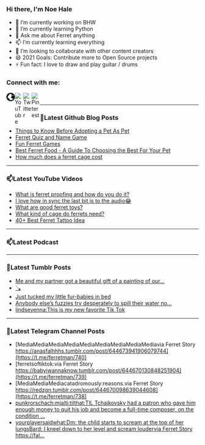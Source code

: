 ### Hi there, I'm Noe Hale

- 🔭 I’m currently working on BHW
- 🌱 I’m currently learning Python
- 💬 Ask me about Ferret anything
- 📫 I’m currently learning everything
- 🔭 I’m looking to collaborate with other content creators
- 😄 2021 Goals: Contribute more to Open Source projects
- ⚡ Fun fact: I love to draw and play guitar / drums

### Connect with me:

[<img align="left" alt="ferretvoice.com" width="22px" src="https://raw.githubusercontent.com/iconic/open-iconic/master/svg/globe.svg" />](https://ferretvoice.com)
[<img align="left" alt="YouTube" width="22px" src="https://cdn.jsdelivr.net/npm/simple-icons@v3/icons/youtube.svg" />](https://www.youtube.com/channel/UCk665XTfaMLVwFVWUmgnDiw)
[<img align="left" alt="Twitter" width="22px" src="https://cdn.jsdelivr.net/npm/simple-icons@v3/icons/twitter.svg" />](https://twitter.com/voiceferret)
[<img align="left" alt="Pinterest" width="22px" src="https://cdn.jsdelivr.net/npm/simple-icons@v3/icons/pinterest.svg" />](https://www.pinterest.com/voiceferret/)

<br />

---
### 🔭Latest Github Blog Posts
<!-- GITHUB:START -->
- [Things to Know Before Adopting a Pet As Pet](http://noehale.github.io/things-to-know-before-adopting-a-pet-as-pet/)
- [Ferret Quiz and Name Game](http://noehale.github.io/ferret-quiz/)
- [Fun Ferret Games](http://noehale.github.io/fun-ferret-games/)
- [Best Ferret Food - A Guide To Choosing the Best For Your Pet](http://noehale.github.io/best-ferret-food/)
- [How much does a ferret cage cost](http://noehale.github.io/how-much-does-a-ferret-cage-cost/)
<!-- GITHUB:END -->
---
### 📫Latest YouTube Videos

<!-- YOUTUBE:START -->
- [What is ferret proofing and how do you do it?](https://www.youtube.com/watch?v=81Syh_DJBQQ)
- [I love how in sync the last bit is to the audio😂](https://www.youtube.com/watch?v=WHBeGHwSlGY)
- [What are good ferret toys?](https://www.youtube.com/watch?v=tPxRilBzc0s)
- [What kind of cage do ferrets need?](https://www.youtube.com/watch?v=xzz6hC3sR5A)
- [40+ Best Ferret Tattoo Idea](https://www.youtube.com/watch?v=KIKqduR6Xcs)
<!-- YOUTUBE:END -->

---
### 📫Latest Podcast

<!-- PODCAST:START -->
<!-- PODCAST:END -->
---
### 📝Latest Tumblr Posts

<!-- TUMBLR:START -->
- [Me and my partner got a beautiful gift of a painting of our...](https://come-forth-into-the-light.tumblr.com/post/644677583732080640)
- [🪠](https://come-forth-into-the-light.tumblr.com/post/644654974217895936)
- [Just tucked my little fur-babies in bed](https://come-forth-into-the-light.tumblr.com/post/644632337669341184)
- [Anybody else’s fuzzies try desperately to spill their water no...](https://come-forth-into-the-light.tumblr.com/post/644586978246033408)
- [lindseyenna:This is my new favorite Tik Tok](https://come-forth-into-the-light.tumblr.com/post/644564371399376896)
<!-- TUMBLR:END -->
---
### 📝Latest Telegram Channel Posts

<!-- TELEGRAM:START -->
- [MediaMediaMediaMediaMediaMediaMediaMediaMediavia Ferret Story https://anasfalhhhs.tumblr.com/post/644673941906079744](https://t.me/ferretman/740)
- [ferretsoftiktok:via Ferret Story https://babyiwannaknow.tumblr.com/post/644670130848251904](https://t.me/ferretman/739)
- [MediaMediaMediacatadromously:reasons.via Ferret Story https://redzgn.tumblr.com/post/644670098639044608](https://t.me/ferretman/738)
- [punkrorschach:mjalti:tilthat:TIL Tchaikovsky had a patron who gave him enough money to quit his job and become a full-time composer, on the condition ...](https://t.me/ferretman/737)
- [yourplayersaidwhat:Dm: the child starts to scream at the top of her lungsBard: I kneel down to her level and scream loudervia Ferret Story https://fal...](https://t.me/ferretman/736)
<!-- TELEGRAM:END -->
